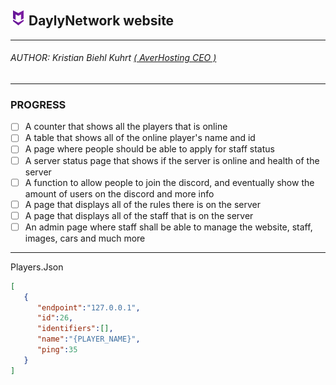 ## ![](https://github.com/adam-p/markdown-here/raw/master/src/common/images/icon24.png "Logo Title Text 1")  DaylyNetwork website
------
###### AUTHOR: Kristian Biehl Kuhrt  [( AverHosting CEO )](https://averhosting.com "AverHosting")

------
### PROGRESS
- [ ] A counter that shows all the players that is online
- [ ] A table that shows all of the online player's name and id
- [ ] A page where people should be able to apply for staff status
- [ ] A server status page that shows if the server is online and health of the server
- [ ] A function to allow people to join the discord, and eventually show the amount of users on the discord and more info
- [ ] A page that displays all of the rules there is on the server
- [ ] A page that displays all of the staff that is on the server
- [ ] An admin page where staff shall be able to manage the website, staff, images, cars and much more 

-------

Players.Json
```json
[
   {
      "endpoint":"127.0.0.1",
      "id":26,
      "identifiers":[],
      "name":"{PLAYER_NAME}",
      "ping":35
   }
]
```


